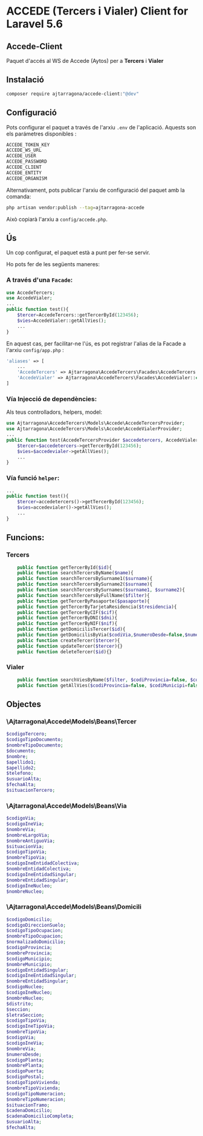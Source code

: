 # ACCEDE (Tercers i Vialer) Client for Laravel 5.6

## Accede-Client

Paquet d'accés al WS de Accede (Aytos) per a **Tercers** i **Vialer**


## Instalació

```bash
composer require ajtarragona/accede-client:"@dev"
```

## Configuració

Pots configurar el paquet a través de l'arxiu `.env` de l'aplicació. Aquests son els parámetres disponibles :
```bash
ACCEDE_TOKEN_KEY 
ACCEDE_WS_URL 
ACCEDE_USER 
ACCEDE_PASSWORD 
ACCEDE_CLIENT 
ACCEDE_ENTITY 
ACCEDE_ORGANISM 
```
Alternativament, pots publicar l'arxiu de configuració del paquet amb la comanda:

```bash
php artisan vendor:publish --tag=ajtarragona-accede
```

Això copiarà l'arxiu a `config/accede.php`.



## Ús

Un cop configurat, el paquet està a punt per fer-se servir. 

Ho pots fer de les següents maneres:

### A través d'una `Facade`:

```php
use AccedeTercers;
use AccedeVialer;
...
public function test(){
	$tercer=AccedeTercers::getTercerById(123456);
	$vies=AccedeVialer::getAllVies();
	...
}
```
En aquest cas, per facilitar-ne l'ús, es pot registrar l'alias de la Facade a l'arxiu `config/app.php` :

```php
'aliases' => [
	...
	'AccedeTercers' => Ajtarragona\AccedeTercers\Facades\AccedeTercers::class,
	'AccedeVialer' => Ajtarragona\AccedeTercers\Facades\AccedeVialer::class
]

```

### Vía Injecció de dependències:

Als teus controlladors, helpers, model:

```php
use Ajtarragona\AccedeTercers\Models\Accede\AccedeTercersProvider;
use Ajtarragona\AccedeTercers\Models\Accede\AccedeVialerProvider;
...
public function test(AccedeTercersProvider $accedetercers, AccedeVialerProvider $accedevialer){
	$tercer=$accedetercers->getTercerById(123456);
	$vies=$accedevialer->getAllVies();
	...
}
```

### Vía funció `helper`:
```php
...
public function test(){
	$tercer=accedetercers()->getTercerById(123456);
	$vies=accedevialer()->getAllVies();
	...
}
```


## Funcions:

### Tercers
```php
	public function getTercerById($id){
	public function searchTercersByName($name){
	public function searchTercersBySurname1($surname){
	public function searchTercersBySurname2($surname){
	public function searchTercersBySurnames($surname1, $surname2){
	public function searchTercersByFullName($filter){
	public function getTercerByPasaporte($pasaporte){
	public function getTercerByTarjetaResidencia($tresidencia){
	public function getTercerByCIF($cif){
	public function getTercerByDNI($dni){
	public function getTercerByNIF($nif){
	public function getDomicilisTercer($id){
	public function getDomicilisByVia($codiVia,$numeroDesde=false,$numeroHasta=false) {	
	public function createTercer($tercer){
	public function updateTercer($tercer){}
	public function deleteTercer($id){}
```

### Vialer
```php
	public function searchViesByName($filter, $codiProvincia=false, $codiMunicipi=false ) {	
	public function getAllVies($codiProvincia=false, $codiMunicipi=false ) {	
```

## Objectes

### \Ajtarragona\Accede\Models\Beans\Tercer
```php
$codigoTercero;
$codigoTipoDocumento;
$nombreTipoDocumento;
$documento;
$nombre;
$apellido1;
$apellido2;
$telefono;
$usuarioAlta;
$fechaAlta;
$situacionTercero;
```

### \Ajtarragona\Accede\Models\Beans\Via
```php
$codigoVia;
$codigoIneVia;
$nombreVia;
$nombreLargoVia;
$nombreAntiguoVia;
$situacionVia;
$codigoTipoVia;
$nombreTipoVia;
$codigoIneEntidadColectiva;
$nombreEntidadColectiva;
$codigoIneEntidadSingular;
$nombreEntidadSingular;
$codigoIneNucleo;
$nombreNucleo;
```

### \Ajtarragona\Accede\Models\Beans\Domicili
```php
$codigoDomicilio;
$codigoDireccionSuelo;
$codigoTipoOcupacion;
$nombreTipoOcupacion;
$normalizadoDomicilio;
$codigoProvincia;
$nombreProvincia;
$codigoMunicipio;
$nombreMunicipio;
$codigoEntidadSingular;
$codigoIneEntidadSingular;
$nombreEntidadSingular;
$codigoNucleo;
$codigoIneNucleo;
$nombreNucleo;
$distrito;
$seccion;
$letraSeccion;
$codigoTipoVia;
$codigoIneTipoVia;
$nombreTipoVia;
$codigoVia;
$codigoIneVia;
$nombreVia;
$numeroDesde;
$codigoPlanta;
$nombrePlanta;
$codigoPuerta;
$codigoPostal;
$codigoTipoVivienda;
$nombreTipoVivienda;
$codigoTipoNumeracion;
$nombreTipoNumeracion;
$situacionTramo;
$cadenaDomicilio;
$cadenaDomicilioCompleta;
$usuarioAlta;
$fechaAlta;
```